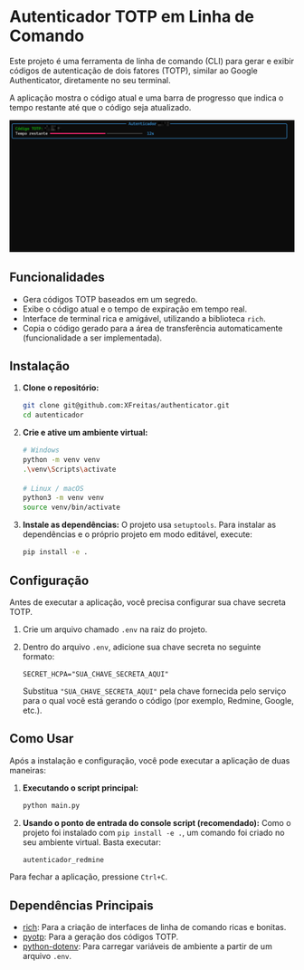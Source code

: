 # Autenticador TOTP em Linha de Comando

Este projeto é uma ferramenta de linha de comando (CLI) para gerar e exibir códigos de autenticação de dois fatores (TOTP), similar ao Google Authenticator, diretamente no seu terminal.

A aplicação mostra o código atual e uma barra de progresso que indica o tempo restante até que o código seja atualizado.

![Screenshot](https://github.com/XFreitas/authenticator/blob/main/assets/2025-10-07_09-10.png?raw=true)  <!-- Você pode substituir por um screenshot real -->

## Funcionalidades

- Gera códigos TOTP baseados em um segredo.
- Exibe o código atual e o tempo de expiração em tempo real.
- Interface de terminal rica e amigável, utilizando a biblioteca `rich`.
- Copia o código gerado para a área de transferência automaticamente (funcionalidade a ser implementada).

## Instalação

1.  **Clone o repositório:**
    ```bash
    git clone git@github.com:XFreitas/authenticator.git
    cd autenticador
    ```

2.  **Crie e ative um ambiente virtual:**
    ```bash
    # Windows
    python -m venv venv
    .\venv\Scripts\activate

    # Linux / macOS
    python3 -m venv venv
    source venv/bin/activate
    ```

3.  **Instale as dependências:**
    O projeto usa `setuptools`. Para instalar as dependências e o próprio projeto em modo editável, execute:
    ```bash
    pip install -e .
    ```

## Configuração

Antes de executar a aplicação, você precisa configurar sua chave secreta TOTP.

1.  Crie um arquivo chamado `.env` na raiz do projeto.
2.  Dentro do arquivo `.env`, adicione sua chave secreta no seguinte formato:

    ```
    SECRET_HCPA="SUA_CHAVE_SECRETA_AQUI"
    ```
    Substitua `"SUA_CHAVE_SECRETA_AQUI"` pela chave fornecida pelo serviço para o qual você está gerando o código (por exemplo, Redmine, Google, etc.).

## Como Usar

Após a instalação e configuração, você pode executar a aplicação de duas maneiras:

1.  **Executando o script principal:**
    ```bash
    python main.py
    ```

2.  **Usando o ponto de entrada do console script (recomendado):**
    Como o projeto foi instalado com `pip install -e .`, um comando foi criado no seu ambiente virtual. Basta executar:
    ```bash
    autenticador_redmine
    ```

Para fechar a aplicação, pressione `Ctrl+C`.

## Dependências Principais

- [rich](https://github.com/Textualize/rich): Para a criação de interfaces de linha de comando ricas e bonitas.
- [pyotp](https://github.com/pyauth/pyotp): Para a geração dos códigos TOTP.
- [python-dotenv](https://github.com/theskumar/python-dotenv): Para carregar variáveis de ambiente a partir de um arquivo `.env`.
